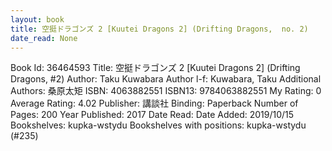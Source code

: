 ```yaml
---
layout: book
title: 空挺ドラゴンズ 2 [Kuutei Dragons 2] (Drifting Dragons,  no. 2)
date_read: None
---
```


Book Id: 36464593
Title: 空挺ドラゴンズ 2 [Kuutei Dragons 2] (Drifting Dragons, #2)
Author: Taku Kuwabara
Author l-f: Kuwabara, Taku
Additional Authors: 桑原太矩
ISBN: 4063882551
ISBN13: 9784063882551
My Rating: 0
Average Rating: 4.02
Publisher: 講談社
Binding: Paperback
Number of Pages: 200
Year Published: 2017
Date Read: 
Date Added: 2019/10/15
Bookshelves: kupka-wstydu
Bookshelves with positions: kupka-wstydu (#235)

